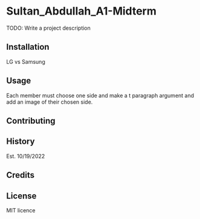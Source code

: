 



# Sultan_Abdullah_A1-Midterm

TODO: Write a project description

## Installation

LG vs Samsung

## Usage

Each member must choose one side and make a t paragraph argument and add an image of their chosen side.

## Contributing


## History

Est. 10/19/2022

## Credits


## License
MIT licence
